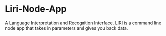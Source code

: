 # Liri-Node-App
A Language Interpretation and Recognition Interface. LIRI is a command line node app that takes in parameters and gives you back data.
